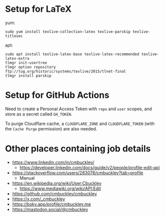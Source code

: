# Setup for LaTeX

yum:
```
sudo yum install texlive-collection-latex texlive-parskip texlive-titlesec
```

apt:

```
sudo apt install texlive-latex-base texlive-latex-recommended texlive-latex-extra
tlmgr init-usertree
tlmgr option repository ftp://tug.org/historic/systems/texlive/2015/tlnet-final
tlmgr install parskip
```

# Setup for GitHub Actions

Need to create a Personal Access Token with `repo` and `user` scopes, and store as a secret called `GH_TOKEN`.

To purge Cloudflare cache, a `CLOUDFLARE_ZONE` and `CLOUDFLARE_TOKEN` (with the `Cache Purge` permission) are also needed.

# Other places containing job details

* https://www.linkedin.com/in/cmbuckley/
    * https://developer.linkedin.com/docs/guide/v2/people/profile-edit-api
* https://stackoverflow.com/users/283078/cmbuckley?tab=profile
    * Manual
* https://en.wikipedia.org/wiki/User:Cbuckley
    * https://www.mediawiki.org/wiki/API:Edit
* https://github.com/cmbuckley/cmbuckley
* https://x.com/_cmbuckley
* https://bsky.app/profile/cmbuckley.me
* https://mastodon.social/@cmbuckley
